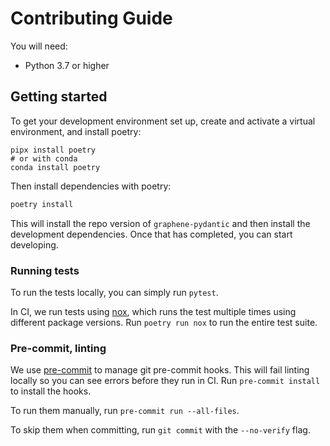 # Contributing Guide

You will need:
- Python 3.7 or higher

## Getting started

To get your development environment set up, create and activate a virtual
environment, and install poetry:

```
pipx install poetry
# or with conda
conda install poetry
```

Then install dependencies with poetry:

```sh
poetry install
```

This will install the repo version of
`graphene-pydantic` and then install the development dependencies. Once that
has completed, you can start developing.

### Running tests

To run the tests locally, you can simply run `pytest`.

In CI, we run tests using [nox](https://nox.thea.codes/en/stable/index.html),
which runs the test multiple times using different package versions. Run
`poetry run nox` to run the entire test suite.

### Pre-commit, linting

We use [pre-commit](https://pre-commit.com/) to manage git pre-commit hooks. This
will fail linting locally so you can see errors before they run in CI. Run `pre-commit install`
to install the hooks.

To run them manually, run `pre-commit run --all-files`.

To skip them when committing, run `git commit` with the `--no-verify` flag.
